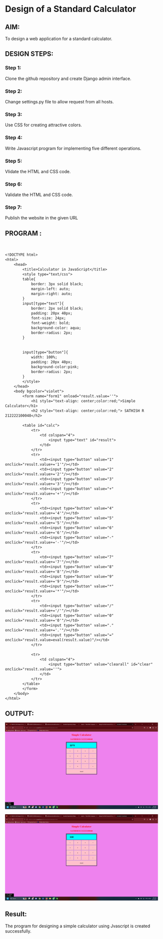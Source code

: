 # Design of a Standard Calculator

## AIM:

To design a web application for a standard calculator.

## DESIGN STEPS:

### Step 1:

Clone the github repository and create Django admin interface.
### Step 2:

Change settings.py file to allow request from all hosts.
### Step 3:

Use CSS for creating attractive colors.
### Step 4:

Write Javascript program for implementing five different operations.
### Step 5:

Vlidate the HTML and CSS code.
### Step 6:

Validate the HTML and CSS code.
### Step 7:

Publish the website in the given URL



## PROGRAM :
```


<!DOCTYPE html>
<html>
    <head>
        <title>Calculator in JavaScript</title>
        <style type="text/css">
        table{
            border: 3px solid black;
            margin-left: auto;
            margin-right: auto;
        }
        input[type="text"]{
            border: 2px solid black;
            padding: 20px 40px;
            font-size: 24px;
            font-weight: bold;
            background-color: aqua;
            border-radius: 2px;
        }


        input[type="button"]{
            width: 100%;
            padding: 20px 40px;
            background-color:pink;
            border-radius: 2px;
        }
        </style>
    </head>
    <body bgcolor="violet">
        <form name="form1" onload="result.value=''">
            <h1 style="text-align: center;color:red;">Simple Calculator</h1>
            <h2 style="text-align: center;color:red;"> SATHISH R 212222100048</h2>
         
        <table id="calc">
            <tr>
                <td colspan="4">
                    <input type="text" id="result">
                </td>
            </tr>
            <tr>
                <td><input type="button" value="1" onclick="result.value+='1'"/></td>
                <td><input type="button" value="2" onclick="result.value+='2'"/></td>
                <td><input type="button" value="3" onclick="result.value+='3'"/></td>
                <td><input type="button" value="+" onclick="result.value+='+'"/></td>
            </tr>
            <tr>
                <td><input type="button" value="4" onclick="result.value+='4'"/></td>
                <td><input type="button" value="5" onclick="result.value+='5'"/></td>
                <td><input type="button" value="6" onclick="result.value+='6'"/></td>
                <td><input type="button" value="-" onclick="result.value+='-'"/></td>
            </tr>
            <tr>
                <td><input type="button" value="7" onclick="result.value+='7'"/></td>
                <td><input type="button" value="8" onclick="result.value+='8'"/></td>
                <td><input type="button" value="9" onclick="result.value+='9'"/></td>
                <td><input type="button" value="*" onclick="result.value+='*'"/></td>
            </tr>
            <tr>
                <td><input type="button" value="/" onclick="result.value+='/'"/></td>
                <td><input type="button" value="0" onclick="result.value+='0'"/></td>
                <td><input type="button" value="." onclick="result.value+='.'"/></td>
                <td><input type="button" value="=" onclick="result.value=eval(result.value)"/></td>
            </tr>
            
            <tr>
                <td colspan="4">
                    <input type="button" value="clearall" id="clear" onclick="result.value=''">
                </td>
            </tr>
        </table>
        </form>
    </body>
</html>
```



## OUTPUT:

![OUT1](a.png)

![OUT2](b.png)

## Result:
The program for designing a simple calculator using Jvascript is created successfully.

